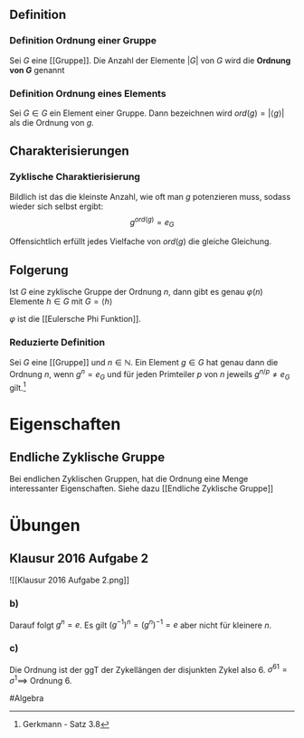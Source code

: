 ## Definition
### Definition Ordnung einer Gruppe
Sei $G$ eine [[Gruppe]].
Die Anzahl der Elemente $|G|$ von $G$ wird die **Ordnung von $G$** genannt

### Definition Ordnung eines Elements
Sei $G \in G$ ein Element einer Gruppe. Dann bezeichnen wird $ord(g) = |\langle g \rangle|$ als die Ordnung von $g$.

## Charakterisierungen
### Zyklische Charaktierisierung
Bildlich ist das die kleinste Anzahl, wie oft man $g$ potenzieren muss, sodass wieder sich selbst ergibt:
$$g^{ord(g)} = e_G$$

Offensichtlich erfüllt jedes Vielfache von $ord(g)$ die gleiche Gleichung.


## Folgerung
Ist $G$ eine zyklische Gruppe der Ordnung $n$, dann gibt es genau $\varphi(n)$ Elemente $h \in G$ mit $G = \langle h \rangle$

$\varphi$ ist die [[Eulersche Phi Funktion]].

### Reduzierte Definition
Sei $G$ eine [[Gruppe]] und $n \in \mathbb{N}$. Ein Element $g \in G$ hat genau dann die Ordnung $n$, wenn $g^n = e_G$ und für jeden Primteiler $p$ von $n$ jeweils $g^{n/p} \neq e_G$ gilt.[^1]

# Eigenschaften
## Endliche Zyklische Gruppe
Bei endlichen Zyklischen Gruppen, hat die Ordnung eine Menge interessanter Eigenschaften. Siehe dazu [[Endliche Zyklische Gruppe]]

# Übungen
## Klausur 2016 Aufgabe 2
![[Klausur 2016 Aufgabe 2.png]]
### b)
Darauf folgt $g^n = e$. Es gilt $(g^{-1})^n = (g^n)^{-1} = e$ aber nicht für kleinere $n$.

### c)
Die Ordnung ist der ggT der Zykellängen der disjunkten Zykel also 6.
$\sigma^{61} = \sigma^1 \implies$ Ordnung 6.


#Algebra 

[^1]: Gerkmann - Satz 3.8 
